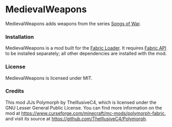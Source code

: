 # MedievalWeapons
MedievalWeapons adds weapons from the series [Songs of War](https://youtu.be/yCNUP2NAt-A).

### Installation
MedievalWeapons is a mod built for the [Fabric Loader](https://fabricmc.net/). It requires [Fabric API](https://www.curseforge.com/minecraft/mc-mods/fabric-api) to be installed separately; all other dependencies are installed with the mod.

### License
MedievalWeapons is licensed under MIT.

### Credits
This mod JIJs Polymorph by TheIllusiveC4, which is licensed under the GNU Lesser General Public License. You can find more information on the mod at https://www.curseforge.com/minecraft/mc-mods/polymorph-fabric, and visit its source at https://github.com/TheIllusiveC4/Polymorph.
